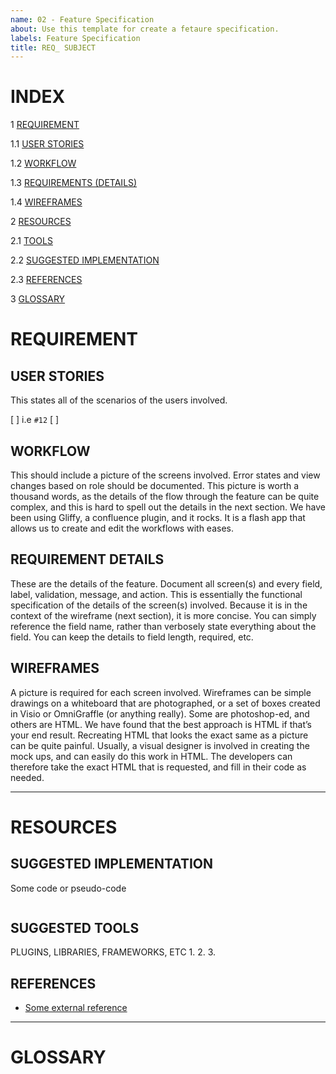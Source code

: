 ```yaml
---
name: 02 - Feature Specification
about: Use this template for create a fetaure specification.
labels: Feature Specification
title: REQ_ SUBJECT
---
```


<!--- Link to a feature request and a feature story, if 

<!--- General description --->

# INDEX
1 [REQUIREMENT](#requirement)

1.1 [USER STORIES](#user-stories)

1.2 [WORKFLOW](#workflow)

1.3 [REQUIREMENTS (DETAILS)](#requirement-details)

1.4 [WIREFRAMES](#wireframes)

2 [RESOURCES](#resources)

2.1 [TOOLS](#tools)

2.2 [SUGGESTED IMPLEMENTATION](#suggested-implementation)

2.3 [REFERENCES](#references)

3 [GLOSSARY](#glossary)

# REQUIREMENT

## USER STORIES
This states all of the scenarios of the users involved.

<!--- Referece "user stories" here !--->
[ ] i.e `#12`
[ ] 

## WORKFLOW
This should include a picture of the screens involved. 
Error states and view changes based on role should be documented. 
This picture is worth a thousand words, as the details of the flow through the feature can be quite complex, and this is hard to spell out the details in the next section. We have been using Gliffy, a confluence plugin, and it rocks. It is a flash app that allows us to create and edit the workflows with eases.

## REQUIREMENT DETAILS
These are the details of the feature. Document all screen(s) and every field, label, validation, message, and action. This is essentially the functional specification of the details of the screen(s) involved. Because it is in the context of the wireframe (next section), it is more concise. You can simply reference the field name, rather than verbosely state everything about the field. You can keep the details to field length, required, etc.

## WIREFRAMES
A picture is required for each screen involved. Wireframes can be simple drawings on a whiteboard that are photographed, or a set of boxes created in Visio or OmniGraffle (or anything really). Some are photoshop-ed, and others are HTML. We have found that the best approach is HTML if that’s your end result. Recreating HTML that looks the exact same as a picture can be quite painful. Usually, a visual designer is involved in creating the mock ups, and can easily do this work in HTML. The developers can therefore take the exact HTML that is requested, and fill in their code as needed.

*******

# RESOURCES
<!--- resources to help implement / understadment  --->

## SUGGESTED IMPLEMENTATION
Some code or pseudo-code
```

```
## SUGGESTED TOOLS
PLUGINS, LIBRARIES, FRAMEWORKS, ETC
1. 
2.
3.

## REFERENCES

- [Some external reference](https://github.com)

*******

# GLOSSARY 



